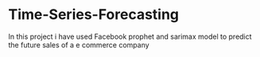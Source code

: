 # Time-Series-Forecasting

In this project i have used Facebook prophet and sarimax model to predict the future sales of a e commerce company
